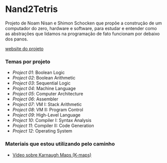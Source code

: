 # Nand2Tetris

Projeto de Noam Nisan e Shimon Schocken que propõe a construção de um computador do zero, hardware e software, para estudar e entender como as abstrações que lidamos na programação de fato funcionam por debaixo dos panos.

[website do projeto](https://www.nand2tetris.org/)

### Temas por projeto

  * _Project 01_: Boolean Logic
  * _Project 02_: Boolean Arithmetic
  * _Project 03_: Sequential Logic
  * _Project 04_: Machine Language
  * _Project 05_: Computer Architecture
  * _Project 06_: Assembler
  * _Project 07_: VM I: Stack Arithmetic
  * _Project 08_: VM II: Program Control
  * _Project 09_: High-Level Language
  * _Project 10_: Compiler I: Syntax Analysis
  * _Project 11_: Compiler II: Code Generation
  * _Project 12_: Operating System

### Materiais que estou utilizando pelo caminho

  * [Vídeo sobre Karnaugh Maps (K-maps)](https://www.youtube.com/watch?v=RO5alU6PpSU)

